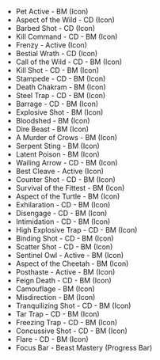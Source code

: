 - Pet Active - BM (Icon)
- Aspect of the Wild - CD (Icon)
- Barbed Shot - CD (Icon)
- Kill Command - CD - BM (Icon)
- Frenzy - Active (Icon)
- Bestial Wrath - CD (Icon)
- Call of the Wild - CD - BM (Icon)
- Kill Shot - CD - BM (Icon)
- Stampede - CD - BM (Icon)
- Death Chakram - BM (Icon)
- Steel Trap - CD - BM (Icon)
- Barrage - CD - BM (Icon)
- Explosive Shot - BM (Icon)
- Bloodshed - BM (Icon)
- Dire Beast - BM (Icon)
- A Murder of Crows - BM (Icon)
- Serpent Sting - BM (Icon)
- Latent Poison - BM (Icon)
- Wailing Arrow - CD - BM (Icon)
- Best Cleave - Active (Icon)
- Counter Shot - CD - BM (Icon)
- Survival of the Fittest - BM (Icon)
- Aspect of the Turtle - BM (Icon)
- Exhilaration - CD - BM (Icon)
- Disengage - CD - BM (Icon)
- Intimidation - CD - BM (Icon)
- High Explosive Trap - CD - BM (Icon)
- Binding Shot - CD - BM (Icon)
- Scatter Shot - CD - BM (Icon)
- Sentinel Owl - Active - BM (Icon)
- Aspect of the Cheetah - BM (Icon)
- Posthaste - Active - BM (Icon)
- Feign Death - CD - BM (Icon)
- Camouflage - BM (Icon)
- Misdirection - BM (Icon)
- Tranquilizing Shot - CD - BM (Icon)
- Tar Trap - CD - BM (Icon)
- Freezing Trap - CD - BM (Icon)
- Concussive Shot - CD - BM (Icon)
- Flare - CD - BM (Icon)
- Focus Bar - Beast Mastery (Progress Bar)